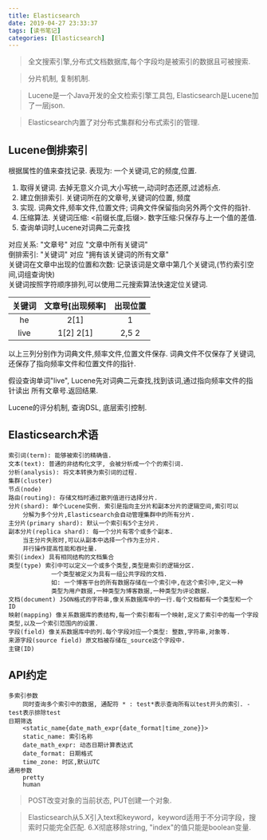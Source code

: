 ```yaml
---
title: Elasticsearch
date: 2019-04-27 23:33:37
tags: [读书笔记]
categories: [Elasticsearch]
---
```


> 全文搜索引擎,分布式文档数据库,每个字段均是被索引的数据且可被搜索.

> 分片机制, 复制机制.

> Lucene是一个Java开发的全文检索引擎工具包, Elasticsearch是Lucene加了一层json.

>  Elasticsearch内置了对分布式集群和分布式索引的管理.

## Lucene倒排索引
根据属性的值来查找记录.
表现为: 一个关键词,它的频度,位置.
 1. 取得关键词. 去掉无意义介词,大小写统一,动词时态还原,过滤标点.
 2. 建立倒排索引. 关键词所在的文章号,关键词的位置, 频度
 3. 实现. 词典文件,频率文件,位置文件; 词典文件保留指向另外两个文件的指针.
 4. 压缩算法. 关键词压缩: <前缀长度,后缀>. 数字压缩:只保存与上一个值的差值.
 5. 查询单词时,Lucene对词典二元查找
 
 对应关系: "文章号" 对应 "文章中所有关键词"  
 倒排索引: "关键词" 对应 "拥有该关键词的所有文章"  
 关键词在文章中出现的位置和次数:  记录该词是文章中第几个关键词,(节约索引空间,词组查询快)  
 关键词按照字符顺序排列,可以使用二元搜索算法快速定位关键词.  
 
 | 关键词 | 文章号[出现频率] | 出现位置 |
 | :----: | :----: | :----: |
 | he | 2[1] | 1
 | live | 1[2] 2[1] | 2,5 2|
 以上三列分别作为词典文件,频率文件,位置文件保存.
 词典文件不仅保存了关键词,还保存了指向频率文件和位置文件的指针.
 
 假设查询单词"live", Lucene先对词典二元查找,找到该词,通过指向频率文件的指针读出
 所有文章号.返回结果.
 
 
         
Lucene的评分机制, 查询DSL, 底层索引控制.

## Elasticsearch术语
    索引词(term): 能够被索引的精确值.
    文本(text): 普通的非结构化文字, 会被分析成一个个的索引词.
    分析(analysis): 将文本转换为索引词的过程.
    集群(cluster)
    节点(node)
    路由(routing): 存储文档时通过散列值进行选择分片.
    分片(shard): 单个Lucene实例. 索引是指向主分片和副本分片的逻辑空间,索引可以
        分解为多个分片,Elasticsearch会自动管理集群中的所有分片.
    主分片(primary shard): 默认一个索引有5个主分片.
    副本分片(replica shard): 每一个分片有零个或多个副本.
        当主分片失败时,可以从副本中选择一个作为主分片.
        并行操作提高性能和吞吐量.
    索引(index) 具有相同结构的文档集合
    类型(type) 索引中可以定义一个或多个类型,类型是索引的逻辑分区.
                一个类型被定义为具有一组公共字段的文档.
                如: 一个博客平台的所有数据存储在一个索引中,在这个索引中,定义一种
                类型为用户数据,一种类型为博客数据,一种类型为评论数据.
    文档(document) JSON格式的字符串,像关系数据库中的一行.每个文档都有一个类型和一个ID
    映射(mapping) 像关系数据库的表结构,每一个索引都有一个映射,定义了索引中的每一个字段类型,以及一个索引范围内的设置.
    字段(field) 像关系数据库中的列.每个字段对应一个类型: 整数,字符串,对象等.
    来源字段(source field) 原文档被存储在_source这个字段中.
    主键(ID) 

## API约定
    多索引参数
        同时查询多个索引中的数据, 通配符 * : test*表示查询所有以test开头的索引. -test表示排除test
    日期筛选
        <static_name{date_math_expr{date_format|time_zone}}>
        static_name: 索引名称
        date_math_expr: 动态日期计算表达式
        date_format: 日期格式
        time_zone: 时区,默认UTC
    通用参数
        pretty
        human
		
> POST改变对象的当前状态, PUT创建一个对象.		
		
> Elasticsearch从5.X引入text和keyword，keyword适用于不分词字段，搜索时只能完全匹配.
			   6.X彻底移除string, "index"的值只能是boolean变量.

